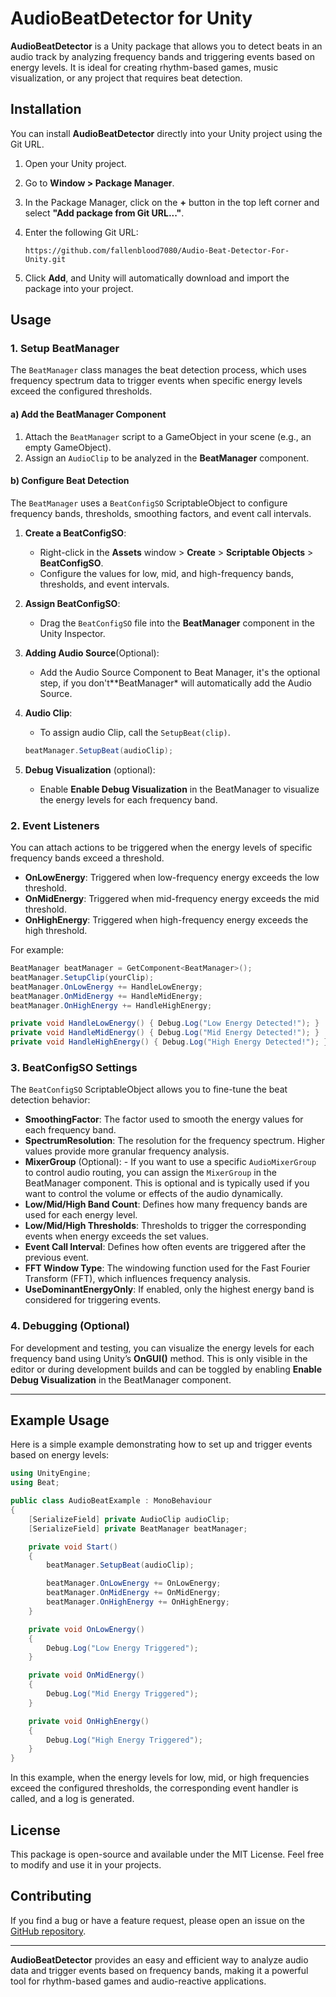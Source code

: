
# AudioBeatDetector for Unity

**AudioBeatDetector** is a Unity package that allows you to detect beats in an audio track by analyzing frequency bands and triggering events based on energy levels. It is ideal for creating rhythm-based games, music visualization, or any project that requires beat detection.

## Installation

You can install **AudioBeatDetector** directly into your Unity project using the Git URL.

1. Open your Unity project.
2. Go to **Window > Package Manager**.
3. In the Package Manager, click on the **+** button in the top left corner and select **"Add package from Git URL..."**.
4. Enter the following Git URL:

   ```
   https://github.com/fallenblood7080/Audio-Beat-Detector-For-Unity.git
   ```

5. Click **Add**, and Unity will automatically download and import the package into your project.

## Usage

### 1. **Setup BeatManager**

The `BeatManager` class manages the beat detection process, which uses frequency spectrum data to trigger events when specific energy levels exceed the configured thresholds.

#### a) **Add the BeatManager Component**
1. Attach the `BeatManager` script to a GameObject in your scene (e.g., an empty GameObject).
2. Assign an `AudioClip` to be analyzed in the **BeatManager** component.

#### b) **Configure Beat Detection**
The `BeatManager` uses a `BeatConfigSO` ScriptableObject to configure frequency bands, thresholds, smoothing factors, and event call intervals.

1. **Create a BeatConfigSO**:
   - Right-click in the **Assets** window > **Create** > **Scriptable Objects** > **BeatConfigSO**.
   - Configure the values for low, mid, and high-frequency bands, thresholds, and event intervals.

2. **Assign BeatConfigSO**:
   - Drag the `BeatConfigSO` file into the **BeatManager** component in the Unity Inspector.
3. **Adding Audio Source**(Optional):
	- Add the Audio Source Component to Beat Manager, it's the optional step, if you don't**BeatManager* will automatically add the Audio Source.
4. **Audio Clip**:
	- To assign audio Clip, call the `SetupBeat(clip)`.
	```csharp
	beatManager.SetupBeat(audioClip);
	```

5. **Debug Visualization** (optional):
   - Enable **Enable Debug Visualization** in the BeatManager to visualize the energy levels for each frequency band.

### 2. **Event Listeners**
You can attach actions to be triggered when the energy levels of specific frequency bands exceed a threshold.

- **OnLowEnergy**: Triggered when low-frequency energy exceeds the low threshold.
- **OnMidEnergy**: Triggered when mid-frequency energy exceeds the mid threshold.
- **OnHighEnergy**: Triggered when high-frequency energy exceeds the high threshold.

For example:
```csharp
BeatManager beatManager = GetComponent<BeatManager>();
beatManager.SetupClip(yourClip);
beatManager.OnLowEnergy += HandleLowEnergy;
beatManager.OnMidEnergy += HandleMidEnergy;
beatManager.OnHighEnergy += HandleHighEnergy;

private void HandleLowEnergy() { Debug.Log("Low Energy Detected!"); }
private void HandleMidEnergy() { Debug.Log("Mid Energy Detected!"); }
private void HandleHighEnergy() { Debug.Log("High Energy Detected!"); }
```

### 3. **BeatConfigSO Settings**

The `BeatConfigSO` ScriptableObject allows you to fine-tune the beat detection behavior:

- **SmoothingFactor**: The factor used to smooth the energy values for each frequency band.
- **SpectrumResolution**: The resolution for the frequency spectrum. Higher values provide more granular frequency analysis.
- **MixerGroup** (Optional): - If you want to use a specific `AudioMixerGroup` to control audio routing, you can assign the `MixerGroup` in the BeatManager component. This is optional and is typically used if you want to control the volume or effects of the audio dynamically.
- **Low/Mid/High Band Count**: Defines how many frequency bands are used for each energy level.
- **Low/Mid/High Thresholds**: Thresholds to trigger the corresponding events when energy exceeds the set values.
- **Event Call Interval**: Defines how often events are triggered after the previous event.
- **FFT Window Type**: The windowing function used for the Fast Fourier Transform (FFT), which influences frequency analysis.
- **UseDominantEnergyOnly**: If enabled, only the highest energy band is considered for triggering events.

### 4. **Debugging (Optional)**

For development and testing, you can visualize the energy levels for each frequency band using Unity’s **OnGUI()** method. This is only visible in the editor or during development builds and can be toggled by enabling **Enable Debug Visualization** in the BeatManager component.

---

## Example Usage

Here is a simple example demonstrating how to set up and trigger events based on energy levels:

```csharp
using UnityEngine;
using Beat;

public class AudioBeatExample : MonoBehaviour
{
    [SerializeField] private AudioClip audioClip;
    [SerializeField] private BeatManager beatManager;

    private void Start()
    {
        beatManager.SetupBeat(audioClip);

        beatManager.OnLowEnergy += OnLowEnergy;
        beatManager.OnMidEnergy += OnMidEnergy;
        beatManager.OnHighEnergy += OnHighEnergy;
    }

    private void OnLowEnergy()
    {
        Debug.Log("Low Energy Triggered");
    }

    private void OnMidEnergy()
    {
        Debug.Log("Mid Energy Triggered");
    }

    private void OnHighEnergy()
    {
        Debug.Log("High Energy Triggered");
    }
}
```

In this example, when the energy levels for low, mid, or high frequencies exceed the configured thresholds, the corresponding event handler is called, and a log is generated.

## License

This package is open-source and available under the MIT License. Feel free to modify and use it in your projects.

## Contributing

If you find a bug or have a feature request, please open an issue on the [GitHub repository](https://github.com/fallenblood7080/Audio-Beat-Detector-For-Unity).

---

**AudioBeatDetector** provides an easy and efficient way to analyze audio data and trigger events based on frequency bands, making it a powerful tool for rhythm-based games and audio-reactive applications.
